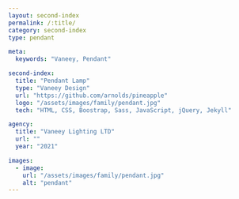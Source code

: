 ```yaml
---
layout: second-index
permalink: /:title/
category: second-index
type: pendant

meta:
  keywords: "Vaneey, Pendant"

second-index:
  title: "Pendant Lamp"
  type: "Vaneey Design"
  url: "https://github.com/arnolds/pineapple"
  logo: "/assets/images/family/pendant.jpg"
  tech: "HTML, CSS, Boostrap, Sass, JavaScript, jQuery, Jekyll"

agency:
  title: "Vaneey Lighting LTD"
  url: ""
  year: "2021"

images:
  - image:
    url: "/assets/images/family/pendant.jpg"
    alt: "pendant"
---
```

